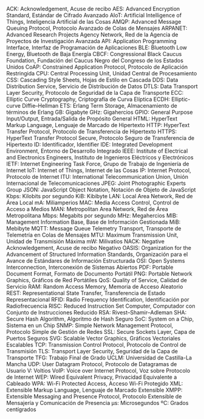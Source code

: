 ACK: Acknowledgement, Acuse de recibo
AES: Advanced Encryption Standard, Estándar de Cifrado Avanzado
AIoT: Artificial Intelligence of Things, Inteligencia Artificial de las Cosas
AMQP: Advanced Message Queuing Protocol, Protocolo Avanzado de Colas de Mensajes
ARPANET: Advanced Research Projects Agency Network, Red de la Agencia de Proyectos de Investigación Avanzada
API: Application Programming Interface, Interfaz de Programación de Aplicaciones
BLE: Bluetooth Low Energy, Bluetooth de Baja Energía
CBCF: Congressional Black Caucus Foundation, Fundación del Caucus Negro del Congreso de los Estados Unidos
CoAP: Constrained Application Protocol, Protocolo de Aplicación Restringida
CPU: Central Processing Unit, Unidad Central de Procesamiento
CSS: Cascading Style Sheets, Hojas de Estilo en Cascada
DDS: Data Distribution Service, Servicio de Distribución de Datos
DTLS: Data Transport Layer Security, Protocolo de Seguridad de la Capa de Transporte
ECC: Elliptic Curve Cryptography, Criptografía de Curva Elíptica
ECDH: Elliptic-curve Diffie–Hellman
ETS: Erlang Term Storage, Almacenamiento de términos de Erlang
GB: Gigabyte
GHz: Gigahercios
GPIO: General Purpose Input/Output, Entrada/Salida de Propósito General
HTML: HyperText Markup Language, Lenguaje de Marcado de Hipertexto
HTTP: HyperText Transfer Protocol, Protocolo de Transferencia de Hipertexto
HTTPS: HyperText Transfer Protocol Secure, Protocolo Seguro de Transferencia de Hipertexto
ID: Identificador, Identifier
IDE: Integrated Development Environment, Entorno de Desarrollo Integrado
IEEE: Institute of Electrical and Electronics Engineers, Instituto de Ingenieros Eléctricos y Electrónicos
IETF: Internet Engineering Task Force, Grupo de Trabajo de Ingeniería de Internet
IoT: Internet of Things, Internet de las Cosas
IP: Internet Protocol, Protocolo de Internet
ITU: International Telecommunication Union, Unión Internacional de Telecomunicaciones
JPEG: Joint Photographic Experts Group
JSON: JavaScript Object Notation, Notación de Objeto de JavaScript
Kbps: Kilobits por segundo
KiB: Kibibyte
LAN: Local Area Network, Red de Área Local
mA: Miliamperios
MAC: Media Access Control, Control de Acceso a Medios
MAN: Metropolitan Area Network, Red de Área Metropolitana
Mbps: Megabits por segundo
MHz: Megahercios
MIB: Management Information Base, Base de Información Gestionada
MiB: Mebibyte
MQTT: Message Queue Telemetry Transport, Transporte de Telemetría en Colas de Mensajes
MTU: Maximum Transmission Unit, Unidad de Transmisión Máxima
mW: Milivatios
NACK: Negative Acknowledgement, Acuse de recibo Negativo
OASIS: Organization for the Advancement of Structured Information Standards, Organización para el Avance de Estándares de Información Estructurada
OSI: Open Systems Interconnection, Interconexión de Sistemas Abiertos
PDF: Portable Document Format, Formato de Documento Portátil
PNG: Portable Network Graphics, Gráficos de Red Portátiles
QoS: Quality of Service, Calidad de Servicio
RAM: Random Access Memory, Memoria de Acceso Aleatorio
REST: Representational State Transfer, Transferencia de Estado Representacional
RFID: Radio Frequency Identification, Identificación por Radiofrecuencia
RISC: Reduced Instruction Set Computer, Computador con Conjunto de Instrucciones Reducido
RSA: Rivest–Shamir–Adleman
SHA: Secure Hash Algorithm, Algoritmo de Hash Seguro
SoC: System on a Chip, Sistema en un Chip
SNMP: Simple Network Management Protocol, Protocolo Simple de Gestión de Redes
SSL: Secure Sockets Layer, Capa de Puertos Seguros
SVG: Scalable Vector Graphics, Gráficos Vectoriales Escalables
TCP: Transmission Control Protocol, Protocolo de Control de Transmisión
TLS: Transport Layer Security, Seguridad de la Capa de Transporte
TFG: Trabajo Final de Grado
UCLM: Universidad de Castilla-La Mancha
UDP: User Datagram Protocol, Protocolo de Datagramas de Usuario
V: Voltios
VoIP: Voice over Internet Protocol, Voz sobre Protocolo de Internet
WEP: Wired Equivalent Privacy, Privacidad Equivalente a Cableado
WPA: Wi-Fi Protected Access, Acceso Wi-Fi Protegido
XML: Extensible Markup Language, Lenguaje de Marcado Extensible
XMPP: Extensible Messaging and Presence Protocol, Protocolo Extensible de Mensajería y Comunicación de Presencia
μs: Microsegundos
ºC: Grados centígrados

